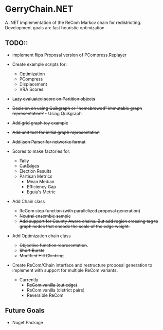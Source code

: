 # GerryChain.NET

A .NET implementation of the ReCom Markov chain for redistricting.  Development goals are fast heuristic optimization 

## TODO::

* Implement flips Proposal version of PCompress.Replayer

* Create example scripts for:
    * Optimization
    * PCompress
    * Displacement
    * VRA Scores

* ~~Lazy evaluated score on Partition objects~~
* ~~Decision on using Quikgraph or "homebrewed" immutable graph representation?~~ - Using Quikgraph
* ~~Add grid graph toy example~~
* ~~Add unit test for initial graph representation~~
* ~~Add json Parser for networkx format~~

* Scores to make factories for:
    * ~~Tally~~
    * ~~CutEdges~~
    * Election Results
    * Partisan Metrics
        * Mean Median
        * Efficiency Gap
        * Eguia's Metric

* Add Chain class
    * ~~ReCom step function (with parallelized proposal generation)~~
    * ~~Neutral ensemble sample~~
    * ~~Add support for County Aware chains.  But add region crossing tag to graph nodes that encode the scale of the edge weight.~~

* Add Optimization chain class
    * ~~Objective function representation~~.
    * ~~Short Bursts~~
    * ~~Modified Hill Climbing~~

* Create ReCom/Chain interface and restructure proposal generation to implement with support for multiple ReCom variants.
    * Currently
        * ~~ReCom vanilla (cut edge)~~
        * ReCom vanilla (district pairs)
        * Reversible ReCom


## Future Goals
* Nuget Package